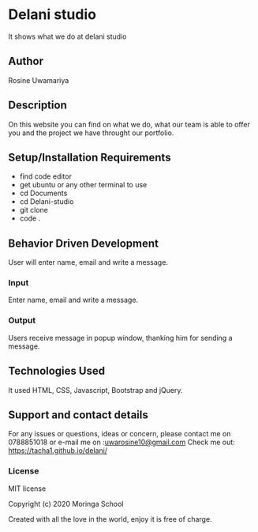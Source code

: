 # Delani studio

It shows what we do at delani studio

## Author

Rosine Uwamariya

## Description

On this website you can find on what we do, what our team is able to offer you and the project we have throught our portfolio.

## Setup/Installation Requirements

* find code editor
* get ubuntu or any other terminal to use
* cd Documents
* cd Delani-studio
* git clone
* code .

## Behavior Driven Development

User will enter name, email and write a message.

### Input

Enter name, email and write a message.

### Output

Users receive message in popup window, thanking him for sending a message.

## Technologies Used

It used HTML, CSS, Javascript, Bootstrap and jQuery.

## Support and contact details

For any issues or questions, ideas or concern, please contact me on 0788851018 or e-mail me on :uwarosine10@gmail.com
Check me out: https://tacha1.github.io/delani/

### License

MIT license

Copyright (c) 2020 Moringa School

Created with all the love in the world, enjoy it is free of charge.